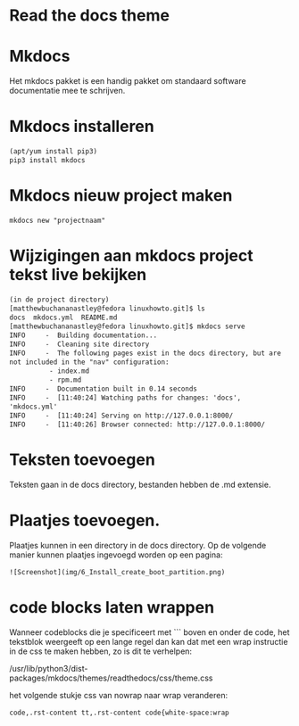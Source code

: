 # Read the docs theme 

# Mkdocs

Het mkdocs pakket is een handig pakket om standaard software documentatie mee te schrijven.

# Mkdocs installeren
    
    (apt/yum install pip3)
    pip3 install mkdocs

# Mkdocs nieuw project maken

    mkdocs new "projectnaam"

# Wijzigingen aan mkdocs project tekst live bekijken 

    (in de project directory)
    [matthewbuchananastley@fedora linuxhowto.git]$ ls
    docs  mkdocs.yml  README.md
    [matthewbuchananastley@fedora linuxhowto.git]$ mkdocs serve 
    INFO     -  Building documentation...
    INFO     -  Cleaning site directory
    INFO     -  The following pages exist in the docs directory, but are not included in the "nav" configuration:
              - index.md
              - rpm.md
    INFO     -  Documentation built in 0.14 seconds
    INFO     -  [11:40:24] Watching paths for changes: 'docs', 'mkdocs.yml'
    INFO     -  [11:40:24] Serving on http://127.0.0.1:8000/
    INFO     -  [11:40:26] Browser connected: http://127.0.0.1:8000/

# Teksten toevoegen

Teksten gaan in de docs directory, bestanden hebben de .md extensie.

# Plaatjes toevoegen.

Plaatjes kunnen in een directory in de docs directory.
Op de volgende manier kunnen plaatjes ingevoegd worden op een pagina:

    ![Screenshot](img/6_Install_create_boot_partition.png)

# code blocks laten wrappen

Wanneer codeblocks die je specificeert met ``` boven en onder de code, het tekstblok weergeeft op een lange regel dan kan dat met een wrap instructie in de css te maken hebben, zo is dit te verhelpen: 

/usr/lib/python3/dist-packages/mkdocs/themes/readthedocs/css/theme.css

het volgende stukje css van nowrap naar wrap veranderen:

    code,.rst-content tt,.rst-content code{white-space:wrap

